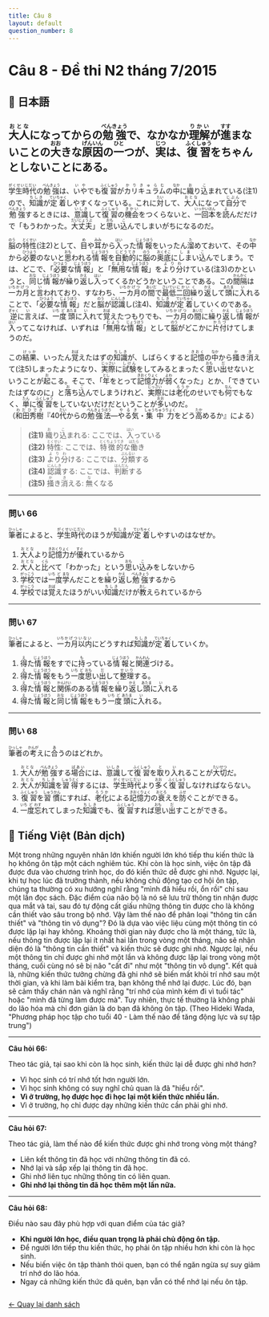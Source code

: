 ```yaml
---
title: Câu 8
layout: default
question_number: 8
---
```


# Câu 8 - Đề thi N2 tháng 7/2015
## 📖 日本語
## <ruby>大人<rt>おとな</rt></ruby>になってからの<ruby>勉強<rt>べんきょう</rt></ruby>で、なかなか<ruby>理解<rt>りかい</rt></ruby>が<ruby>進<rt>すす</rt></ruby>まないことの<ruby>大<rt>おお</rt></ruby>きな<ruby>原因<rt>げんいん</rt></ruby>の<ruby>一<rt>ひと</rt></ruby>つが、<ruby>実<rt>じつ</rt></ruby>は、<ruby>復習<rt>ふくしゅう</rt></ruby>をちゃんとしないことにある。

<ruby>学生時代<rt>がくせいじだい</rt></ruby>の<ruby>勉強<rt>べんきょう</rt></ruby>は、<ruby>いや<rt>いや</rt></ruby>でも<ruby>復習<rt>ふくしゅう</rt></ruby>が<ruby>カリキュラム<rt>かりきゅらむ</rt></ruby>の<ruby>中<rt>なか</rt></ruby>に<ruby>織<rt>お</rt></ruby>り<ruby>込<rt>こ</rt></ruby>まれている(注1)ので、<ruby>知識<rt>ちしき</rt></ruby>が<ruby>定着<rt>ていちゃく</rt></ruby>しやすくなっている。これに<ruby>対<rt>たい</rt></ruby>して、<ruby>大人<rt>おとな</rt></ruby>になって<ruby>自分<rt>じぶん</rt></ruby>で<ruby>勉強<rt>べんきょう</rt></ruby>するときには、<ruby>意識<rt>いしき</rt></ruby>して<ruby>復習<rt>ふくしゅう</rt></ruby>の<ruby>機会<rt>きかい</rt></ruby>をつくらないと、<ruby>一回<rt>いっかい</rt></ruby><ruby>本<rt>ほん</rt></ruby>を<ruby>読<rt>よ</rt></ruby>んだだけで「もうわかった。<ruby>大丈夫<rt>だいじょうぶ</rt></ruby>」と<ruby>思<rt>おも</rt></ruby>い<ruby>込<rt>こ</rt></ruby>んでしまいがちになるのだ。

<ruby>脳<rt>のう</rt></ruby>の<ruby>特性<rt>とくせい</rt></ruby>(注2)として、<ruby>目<rt>め</rt></ruby>や<ruby>耳<rt>みみ</rt></ruby>から<ruby>入<rt>はい</rt></ruby>った<ruby>情報<rt>じょうほう</rt></ruby>をいったん<ruby>溜<rt>た</rt></ruby>めておいて、その<ruby>中<rt>なか</rt></ruby>から<ruby>必要<rt>ひつよう</rt></ruby>のないと<ruby>思<rt>おも</rt></ruby>われる<ruby>情報<rt>じょうほう</rt></ruby>を<ruby>自動的<rt>じどうてき</rt></ruby>に<ruby>脳<rt>のう</rt></ruby>の<ruby>奥底<rt>おくそこ</rt></ruby>に<ruby>しま<rt>しま</rt></ruby>い<ruby>込<rt>こ</rt></ruby>んでしまう。では、どこで、「<ruby>必要<rt>ひつよう</rt></ruby>な<ruby>情報<rt>じょうほう</rt></ruby>」と「<ruby>無用<rt>むよう</rt></ruby>な<ruby>情報<rt>じょうほう</rt></ruby>」を<ruby>より分<rt>よりわ</rt></ruby>けている(注3)のかというと、<ruby>同<rt>おな</rt></ruby>じ<ruby>情報<rt>じょうほう</rt></ruby>が<ruby>繰<rt>く</rt></ruby>り<ruby>返<rt>かえ</rt></ruby>し<ruby>入<rt>はい</rt></ruby>ってくるかどうかということである。この<ruby>間隔<rt>かんかく</rt></ruby>は<ruby>一<rt>いち</rt></ruby><ruby>カ月<rt>かげつ</rt></ruby>と<ruby>言<rt>い</rt></ruby>われており、すなわち、<ruby>一<rt>いち</rt></ruby><ruby>カ月<rt>かげつ</rt></ruby>の<ruby>間<rt>あいだ</rt></ruby>で<ruby>最低<rt>さいてい</rt></ruby><ruby>二回<rt>にかい</rt></ruby><ruby>繰<rt>く</rt></ruby>り<ruby>返<rt>かえ</rt></ruby>して<ruby>頭<rt>あたま</rt></ruby>に<ruby>入<rt>い</rt></ruby>れることで、「<ruby>必要<rt>ひつよう</rt></ruby>な<ruby>情報<rt>じょうほう</rt></ruby>」だと<ruby>脳<rt>のう</rt></ruby>が<ruby>認識<rt>にんしき</rt></ruby>し(注4)、<ruby>知識<rt>ちしき</rt></ruby>が<ruby>定着<rt>ていちゃく</rt></ruby>していくのである。<ruby>逆<rt>ぎゃく</rt></ruby>に<ruby>言<rt>い</rt></ruby>えば、<ruby>一<rt>いち</rt></ruby><ruby>度<rt>ど</rt></ruby><ruby>頭<rt>あたま</rt></ruby>に<ruby>入<rt>い</rt></ruby>れて<ruby>覚<rt>おぼ</rt></ruby>えたつもりでも、<ruby>一<rt>いち</rt></ruby><ruby>カ月<rt>かげつ</rt></ruby>の<ruby>間<rt>あいだ</rt></ruby>に<ruby>繰<rt>く</rt></ruby>り<ruby>返<rt>かえ</rt></ruby>し<ruby>情報<rt>じょうほう</rt></ruby>が<ruby>入<rt>はい</rt></ruby>ってこなければ、いずれは「<ruby>無用<rt>むよう</rt></ruby>な<ruby>情報<rt>じょうほう</rt></ruby>」として<ruby>脳<rt>のう</rt></ruby>がどこかに<ruby>片付<rt>かたづ</rt></ruby>けてしまうのだ。

この<ruby>結果<rt>けっか</rt></ruby>、いったん<ruby>覚<rt>おぼ</rt></ruby>えたはずの<ruby>知識<rt>ちしき</rt></ruby>が、しばらくすると<ruby>記憶<rt>きおく</rt></ruby>の<ruby>中<rt>なか</rt></ruby>から<ruby>掻<rt>か</rt></ruby>き<ruby>消<rt>き</rt></ruby>えて(注5)しまったようになり、<ruby>実際<rt>じっさい</rt></ruby>に<ruby>試験<rt>しけん</rt></ruby>をしてみるとまったく<ruby>思<rt>おも</rt></ruby>い<ruby>出<rt>だ</rt></ruby>せないということが<ruby>起<rt>お</rt></ruby>こる。そこで、「<ruby>年<rt>とし</rt></ruby>をとって<ruby>記憶力<rt>きおくりょく</rt></ruby>が<ruby>弱<rt>よわ</rt></ruby>くなった」とか、「できていたはずなのに」と<ruby>落<rt>お</rt></ruby>ち<ruby>込<rt>こ</rt></ruby>んでしまうけれど、<ruby>実際<rt>じっさい</rt></ruby>には<ruby>老化<rt>ろうか</rt></ruby>のせいでも<ruby>何<rt>なん</rt></ruby>でもなく、<ruby>単<rt>たん</rt></ruby>に<ruby>復習<rt>ふくしゅう</rt></ruby>をしていないだけだということが<ruby>多<rt>おお</rt></ruby>いのだ。  
（<ruby>和田秀樹<rt>わだひでき</rt></ruby>『40<ruby>代<rt>だい</rt></ruby>からの<ruby>勉強法<rt>べんきょうほう</rt></ruby>―<ruby>やる気<rt>やるき</rt></ruby>・<ruby>集中力<rt>しゅうちゅうりょく</rt></ruby>をどう<ruby>高<rt>たか</rt></ruby>めるか』による）

> **(注1)** <ruby>織<rt>お</rt></ruby>り<ruby>込<rt>こ</rt></ruby>まれる: ここでは、<ruby>入<rt>はい</rt></ruby>っている  
> **(注2)** <ruby>特性<rt>とくせい</rt></ruby>: ここでは、<ruby>特徴的<rt>とくちょうてき</rt></ruby>な<ruby>働<rt>はたら</rt></ruby>き  
> **(注3)** <ruby>より分<rt>よりわ</rt></ruby>ける: ここでは、<ruby>分類<rt>ぶんるい</rt></ruby>する  
> **(注4)** <ruby>認<rt>にん</rt></ruby><ruby>識<rt>しき</rt></ruby>する: ここでは、<ruby>判断<rt>はんだん</rt></ruby>する  
> **(注5)** <ruby>掻<rt>か</rt></ruby>き<ruby>消<rt>き</rt></ruby>える: <ruby>無<rt>な</rt></ruby>くなる

---

### 問い 66  
<ruby>筆者<rt>ひっしゃ</rt></ruby>によると、<ruby>学生時代<rt>がくせいじだい</rt></ruby>のほうが<ruby>知識<rt>ちしき</rt></ruby>が<ruby>定着<rt>ていちゃく</rt></ruby>しやすいのはなぜか。  

1. <ruby>大人<rt>おとな</rt></ruby>より<ruby>記憶力<rt>きおくりょく</rt></ruby>が<ruby>優<rt>すぐ</rt></ruby>れているから  
2. <ruby>大人<rt>おとな</rt></ruby>と<ruby>比<rt>くら</rt></ruby>べて「わかった」という<ruby>思<rt>おも</rt></ruby>い<ruby>込<rt>こ</rt></ruby>みをしないから  
3. <ruby>学校<rt>がっこう</rt></ruby>では<ruby>一<rt>いち</rt></ruby><ruby>度<rt>ど</rt></ruby><ruby>学<rt>まな</rt></ruby>んだことを<ruby>繰<rt>く</rt></ruby>り<ruby>返<rt>かえ</rt></ruby>し<ruby>勉強<rt>べんきょう</rt></ruby>するから  
4. <ruby>学校<rt>がっこう</rt></ruby>では<ruby>覚<rt>おぼ</rt></ruby>えたほうがいい<ruby>知識<rt>ちしき</rt></ruby>だけが<ruby>教<rt>おし</rt></ruby>えられているから

---

### 問い 67  
<ruby>筆者<rt>ひっしゃ</rt></ruby>によると、<ruby>一<rt>いち</rt></ruby><ruby>カ月<rt>かげつ</rt></ruby><ruby>以内<rt>いない</rt></ruby>にどうすれば<ruby>知識<rt>ちしき</rt></ruby>が<ruby>定着<rt>ていちゃく</rt></ruby>していくか。  

1. <ruby>得<rt>え</rt></ruby>た<ruby>情報<rt>じょうほう</rt></ruby>をすでに<ruby>持<rt>も</rt></ruby>っている<ruby>情報<rt>じょうほう</rt></ruby>と<ruby>関連<rt>かんれん</rt></ruby>づける。  
2. <ruby>得<rt>え</rt></ruby>た<ruby>情報<rt>じょうほう</rt></ruby>をもう<ruby>一<rt>いち</rt></ruby><ruby>度<rt>ど</rt></ruby><ruby>思<rt>おも</rt></ruby>い<ruby>出<rt>だ</rt></ruby>して<ruby>整理<rt>せいり</rt></ruby>する。  
3. <ruby>得<rt>え</rt></ruby>た<ruby>情報<rt>じょうほう</rt></ruby>と<ruby>関係<rt>かんけい</rt></ruby>のある<ruby>情報<rt>じょうほう</rt></ruby>を<ruby>繰<rt>く</rt></ruby>り<ruby>返<rt>かえ</rt></ruby>し<ruby>頭<rt>あたま</rt></ruby>に<ruby>入<rt>い</rt></ruby>れる  
4. <ruby>得<rt>え</rt></ruby>た<ruby>情報<rt>じょうほう</rt></ruby>と<ruby>同<rt>おな</rt></ruby>じ<ruby>情報<rt>じょうほう</rt></ruby>をもう<ruby>一<rt>いち</rt></ruby><ruby>度<rt>ど</rt></ruby><ruby>頭<rt>あたま</rt></ruby>に<ruby>入<rt>い</rt></ruby>れる。

---

### 問い 68  
<ruby>筆者<rt>ひっしゃ</rt></ruby>の<ruby>考<rt>かんが</rt></ruby>えに<ruby>合<rt>あ</rt></ruby>うのはどれか。  

1. <ruby>大人<rt>おとな</rt></ruby>が<ruby>勉強<rt>べんきょう</rt></ruby>する<ruby>場合<rt>ばあい</rt></ruby>には、<ruby>意識<rt>いしき</rt></ruby>して<ruby>復習<rt>ふくしゅう</rt></ruby>を<ruby>取<rt>と</rt></ruby>り<ruby>入<rt>い</rt></ruby>れることが<ruby>大切<rt>たいせつ</rt></ruby>だ。  
2. <ruby>大人<rt>おとな</rt></ruby>が<ruby>知識<rt>ちしき</rt></ruby>を<ruby>習得<rt>しゅうとく</rt></ruby>するには、<ruby>学生時代<rt>がくせいじだい</rt></ruby>より<ruby>多<rt>おお</rt></ruby>く<ruby>復習<rt>ふくしゅう</rt></ruby>しなければならない。  
3. <ruby>復習<rt>ふくしゅう</rt></ruby>を<ruby>習慣<rt>しゅうかん</rt></ruby>にすれば、<ruby>老化<rt>ろうか</rt></ruby>による<ruby>記憶力<rt>きおくりょく</rt></ruby>の<ruby>衰<rt>おとろ</rt></ruby>えを<ruby>防<rt>ふせ</rt></ruby>ぐことができる。  
4. <ruby>一<rt>いち</rt></ruby><ruby>度<rt>ど</rt></ruby><ruby>忘<rt>わす</rt></ruby>れてしまった<ruby>知識<rt>ちしき</rt></ruby>でも、<ruby>復習<rt>ふくしゅう</rt></ruby>すれば<ruby>思<rt>おも</rt></ruby>い<ruby>出<rt>だ</rt></ruby>すことができる。

## 📘 Tiếng Việt (Bản dịch)
Một trong những nguyên nhân lớn khiến người lớn khó tiếp thu kiến thức là họ không ôn tập một cách nghiêm túc.
Khi còn là học sinh, việc ôn tập đã được đưa vào chương trình học, do đó kiến thức dễ được ghi nhớ. Ngược lại, khi tự học lúc đã trưởng thành, nếu không chủ động tạo cơ hội ôn tập, chúng ta thường có xu hướng nghĩ rằng "mình đã hiểu rồi, ổn rồi" chỉ sau một lần đọc sách.
Đặc điểm của não bộ là nó sẽ lưu trữ thông tin nhận được qua mắt và tai, sau đó tự động cất giấu những thông tin được cho là không cần thiết vào sâu trong bộ nhớ. Vậy làm thế nào để phân loại "thông tin cần thiết" và "thông tin vô dụng"? Đó là dựa vào việc liệu cùng một thông tin có được lặp lại hay không. Khoảng thời gian này được cho là một tháng, tức là, nếu thông tin được lặp lại ít nhất hai lần trong vòng một tháng, não sẽ nhận diện đó là "thông tin cần thiết" và kiến thức sẽ được ghi nhớ. Ngược lại, nếu một thông tin chỉ được ghi nhớ một lần và không được lặp lại trong vòng một tháng, cuối cùng nó sẽ bị não "cất đi" như một "thông tin vô dụng".
Kết quả là, những kiến thức tưởng chừng đã ghi nhớ sẽ biến mất khỏi trí nhớ sau một thời gian, và khi làm bài kiểm tra, bạn không thể nhớ lại được. Lúc đó, bạn sẽ cảm thấy chán nản và nghĩ rằng "trí nhớ của mình kém đi vì tuổi tác" hoặc "mình đã từng làm được mà". Tuy nhiên, thực tế thường là không phải do lão hóa mà chỉ đơn giản là do bạn đã không ôn tập.
(Theo Hideki Wada, "Phương pháp học tập cho tuổi 40 - Làm thế nào để tăng động lực và sự tập trung")

---

**Câu hỏi 66:**

Theo tác giả, tại sao khi còn là học sinh, kiến thức lại dễ được ghi nhớ hơn?

* Vì học sinh có trí nhớ tốt hơn người lớn.
* Vì học sinh không có suy nghĩ chủ quan là đã "hiểu rồi".
* **Vì ở trường, họ được học đi học lại một kiến thức nhiều lần.**
* Vì ở trường, họ chỉ được dạy những kiến thức cần phải ghi nhớ.

---

**Câu hỏi 67:**

Theo tác giả, làm thế nào để kiến thức được ghi nhớ trong vòng một tháng?

* Liên kết thông tin đã học với những thông tin đã có.
* Nhớ lại và sắp xếp lại thông tin đã học.
* Ghi nhớ liên tục những thông tin có liên quan.
* **Ghi nhớ lại thông tin đã học thêm một lần nữa.**

---

**Câu hỏi 68:**

Điều nào sau đây phù hợp với quan điểm của tác giả?

* **Khi người lớn học, điều quan trọng là phải chủ động ôn tập.**
* Để người lớn tiếp thu kiến thức, họ phải ôn tập nhiều hơn khi còn là học sinh.
* Nếu biến việc ôn tập thành thói quen, bạn có thể ngăn ngừa sự suy giảm trí nhớ do lão hóa.
* Ngay cả những kiến thức đã quên, bạn vẫn có thể nhớ lại nếu ôn tập.

<div style="margin-top: 2em;">
  <a href="/exam/n2/2015/">← Quay lại danh sách</a>
</div>
